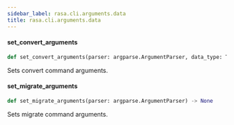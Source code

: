 ```yaml
---
sidebar_label: rasa.cli.arguments.data
title: rasa.cli.arguments.data
---
```

#### set\_convert\_arguments

```python
def set_convert_arguments(parser: argparse.ArgumentParser, data_type: Text) -> None
```

Sets convert command arguments.

#### set\_migrate\_arguments

```python
def set_migrate_arguments(parser: argparse.ArgumentParser) -> None
```

Sets migrate command arguments.


